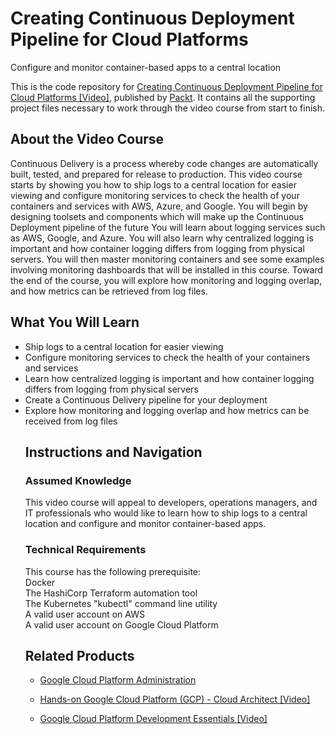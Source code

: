 # Creating Continuous Deployment Pipeline for Cloud Platforms
Configure and monitor container-based apps to a central location

This is the code repository for [
Creating Continuous Deployment Pipeline for Cloud Platforms [Video]](https://www.packtpub.com/application-development/creating-continuous-deployment-pipeline-cloud-platforms-video), published by [Packt](https://www.packtpub.com/?utm_source=github). It contains all the supporting project files necessary to work through the video course from start to finish.
## About the Video Course
Continuous Delivery is a process whereby code changes are automatically built, tested, and prepared for release to production. This video course starts by showing you how to ship logs to a central location for easier viewing and configure monitoring services to check the health of your containers and services with AWS, Azure, and Google. You will begin by designing toolsets and components which will make up the Continuous Deployment pipeline of the future
You will learn about logging services such as AWS, Google, and Azure. You will also learn why centralized logging is important and how container logging differs from logging from physical servers. You will then master monitoring containers and see some examples involving monitoring dashboards that will be installed in this course.
Toward the end of the course, you will explore how monitoring and logging overlap, and how metrics can be retrieved from log files.

<H2>What You Will Learn</H2>
<DIV class=book-info-will-learn-text>
<UL>
<LI>Ship logs to a central location for easier viewing
<LI>Configure monitoring services to check the health of your containers and services
<LI>Learn how centralized logging is important and how container logging differs from logging from physical servers
<LI>Create a Continuous Delivery pipeline for your deployment
<LI>	Explore how monitoring and logging overlap and how metrics can be received from log files

## Instructions and Navigation
### Assumed Knowledge
This video course will appeal to developers, operations managers, and IT professionals who would like to learn how to ship logs to a central location and configure and monitor container-based apps.
### Technical Requirements
This course has the following prerequisite:<br/>
Docker <br/>
The HashiCorp Terraform automation tool <br/>
The Kubernetes "kubectl" command line utility <br/>
A valid user account on AWS <br/>
A valid user account on Google Cloud Platform <br/>


## Related Products
* [Google Cloud Platform Administration](https://www.packtpub.com/virtualization-and-cloud/google-cloud-platform-administration)

* [Hands-on Google Cloud Platform (GCP) - Cloud Architect [Video]](https://www.packtpub.com/web-development/hands-google-cloud-platform-gcp-cloud-architect-video)

* [Google Cloud Platform Development Essentials [Video]](https://www.packtpub.com/virtualization-and-cloud/google-cloud-platform-development-essentials-video)
